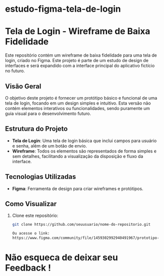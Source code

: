 # estudo-figma-tela-de-login

# Tela de Login - Wireframe de Baixa Fidelidade

Este repositório contém um wireframe de baixa fidelidade para uma tela de login, criado no Figma. Este projeto é parte de um estudo de design de interfaces e será expandido com a interface principal do aplicativo fictício no futuro.

## Visão Geral

O objetivo deste projeto é fornecer um protótipo básico e funcional de uma tela de login, focando em um design simples e intuitivo. Esta versão não contém elementos interativos ou funcionalidades, sendo puramente um guia visual para o desenvolvimento futuro.

## Estrutura do Projeto

- **Tela de Login**: Uma tela de login básica que inclui campos para usuário e senha, além de um botão de envio.
- **Wireframe**: Todos os elementos são representados de forma simples e sem detalhes, facilitando a visualização da disposição e fluxo da interface.

## Tecnologias Utilizadas

- **Figma**: Ferramenta de design para criar wireframes e protótipos.

## Como Visualizar

1. Clone este repositório:
   ```sh
   git clone https://github.com/seuusuario/nome-do-repositorio.git

   Ou acesse o link:
   https://www.figma.com/community/file/1459302992940491967/prototipo-tela-de-login


# Não esqueca de deixar seu Feedback !
